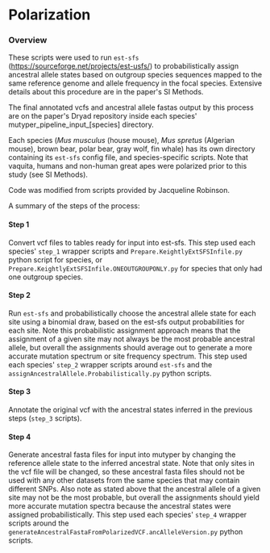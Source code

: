 # Polarization

### Overview
These scripts were used to run `est-sfs` (https://sourceforge.net/projects/est-usfs/) to probabilistically assign ancestral allele states based on outgroup species sequences mapped to the same reference genome and allele frequency in the focal species. Extensive details about this procedure are in the paper's SI Methods. 

The final annotated vcfs and ancestral allele fastas output by this process are on the paper's Dryad repository inside each species' mutyper_pipeline_input_[species] directory.

Each species (*Mus musculus* (house mouse), *Mus spretus* (Algerian mouse), brown bear, polar bear, gray wolf, fin whale) has its own directory containing its `est-sfs` config file, and species-specific scripts. Note that vaquita, humans and non-human great apes were polarized prior to this study (see SI Methods).

Code was modified from scripts provided by Jacqueline Robinson.

A summary of the steps of the process:

#### Step 1
Convert vcf files to tables ready for input into est-sfs. This step used each species' `step_1` wrapper scripts and `Prepare.KeightlyExtSFSInfile.py` python script for species, or `Prepare.KeightlyExtSFSInfile.ONEOUTGROUPONLY.py` for species that only had one outgroup species.

#### Step 2
Run `est-sfs` and probabilistically choose the ancestral allele state for each site using a binomial draw, based on the est-sfs output probabilities for each site. Note this probabilistic assignment approach means that the assignment of a given site may not always be the most probable ancestral allele, but overall the assignments should average out to generate a more accurate mutation spectrum or site frequency spectrum. This step used each species' `step_2` wrapper scripts around `est-sfs` and the `assignAncestralAllele.Probabilistically.py` python scripts. 

#### Step 3
Annotate the original vcf with the ancestral states inferred in the previous steps (`step_3` scripts).

#### Step 4
Generate ancestral fasta files for input into mutyper by changing the reference allele state to the inferred ancestral state. Note that only sites in the vcf file will be changed, so these ancestral fasta files should not be used with any other datasets from the same species that may contain different SNPs. Also note as stated above that the ancestral allele of a given site may not be the most probable, but overall the assignments should yield more accurate mutation spectra because the ancestral states were assigned probabilistically. This step used each species' `step_4` wrapper scripts around the `generateAncestralFastaFromPolarizedVCF.ancAlleleVersion.py` python scripts.



